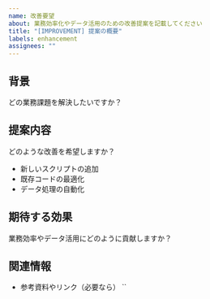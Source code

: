 ```yaml
---
name: 改善要望
about: 業務効率化やデータ活用のための改善提案を記載してください
title: "[IMPROVEMENT] 提案の概要"
labels: enhancement
assignees: ""
---
```


## 背景
どの業務課題を解決したいですか？

## 提案内容
どのような改善を希望しますか？
- 新しいスクリプトの追加
- 既存コードの最適化
- データ処理の自動化

## 期待する効果
業務効率やデータ活用にどのように貢献しますか？

## 関連情報
- 参考資料やリンク（必要なら）
``